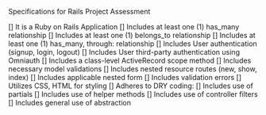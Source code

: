 Specifications for Rails Project Assessment

[] It is a Ruby on Rails Application
[] Includes at least one (1) has_many relationship
[] Includes at least one (1) belongs_to relationship
[] Includes at least one (1) has_many, through: relationship
[] Includes User authentication (signup, login, logout)
[] Includes User third-party authentication using Omniauth 
[] Includes a class-level ActiveRecord scope method
[] Includes necessary model validations 
[] Includes nested resource routes (new, show, index)
[] Includes applicable nested form 
[] Includes validation errors
[] Utilizes CSS, HTML for styling 
[] Adheres to DRY coding: 
    [] Includes use of partials
    [] Includes use of helper methods 
    [] Includes use of controller filters 
    [] Includes general use of abstraction 

